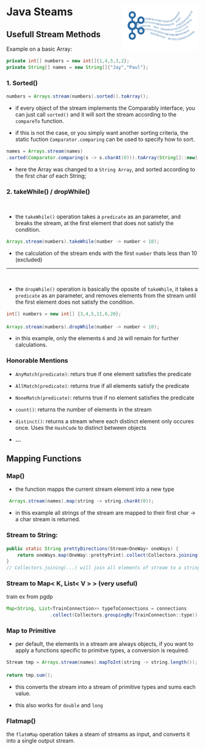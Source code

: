 # Java Steams <img src="image-8.webp" alt="inline drawing" width="200px" style="float:right; margin-right:0px;" />

## Usefull Stream Methods

Example on a basic Array:

```java
private int[] numbers = new int[]{1,4,5,3,2};
private String[] names = new String[]{"Jay","Paul"};
```

### 1. Sorted()

```java
numbers = Arrays.stream(numbers).sorted().toArray();
```

- if every object of the stream implements the Comparably interface, you can just call `sorted()` and it will sort the stream according to the `compareTo` function.

- if this is not the case, or you simply want another sorting criteria, the static fuction `Comparator.comparing` can be used to specify how to sort.

 ```java
 names = Arrays.stream(names)
 .sorted(Comparator.comparing(s -> s.charAt(0))).toArray(String[]::new);
 ```

- here the Array was changed to a `String Array`, and sorted according to the first char of each String;

### 2. takeWhile() / dropWhile()

<br>

- the `takeWhile()` operation takes a `predicate` as an parameter, and breaks the stream, at the first element that does not satisfy the condition.

```java
Arrays.stream(numbers).takeWhile(number -> number < 10);
```

- the calculation of the stream ends with the first `number` thats less than 10 (excluded)

---
<br>

- the `dropWhile()` operation is basically the oposite of `takeWhile`, it takes a `predicate` as an parameter, and removes elements from the stream until the first element does not satisfy the condition.

```java
int[] numbers = new int[] {3,4,5,11,6,20};

Arrays.stream(numbers).dropWhile(number -> number < 10);
```

- in this example, only the elements `6` and `20` will remain for further calculations.

### Honorable Mentions

- `AnyMatch(predicate)`: returs true if one element satisfies the predicate

- `AllMatch(predicate)`: returns true if all elements satisfy the predicate

- `NoneMatch(predicate)`: returns true if no element satisfies the predicate

- `count()`: returns the number of elements in the stream

- `distinct()`: returns a stream where each distinct element only occures once. Uses the `HashCode` to distinct between objects

- **...**

## Mapping Functions

### Map()

- the function mapps the current stream element into a new type

```java
 Arrays.stream(names).map(string -> string.charAt(0));
 ```

- in this example all strings of the stream are mapped to their first char -> a char stream is returned.

### Stream to String:
```java
public static String prettyDirections(Stream<OneWay> oneWays) {  
    return oneWays.map(OneWay::prettyPrint).collect(Collectors.joining("\n"));  
}
// Collectors.joining(...) will join all elements of stream to a string seperated by specifyed delimiter
```

### Stream to Map< K, List< V > > (very useful)
train ex from pgdp
```java
Map<String, List<TrainConnection>> typeToConnections = connections
                .collect(Collectors.groupingBy(TrainConnection::type));
```


### Map to Primitive

- per default, the elements in a stream are always objects, if you want to apply a functions specific to primitve types, a conversion is required.

```java
Stream tmp = Arrays.stream(names).mapToInt(string -> string.length());

return tmp.sum();
```

- this converts the stream into a stream of primitive types and sums each value.

- this also works for `double` and `long`

### Flatmap()

the `flatmMap` operation takes a steam of streams as input, and converts it into a single output stream.




